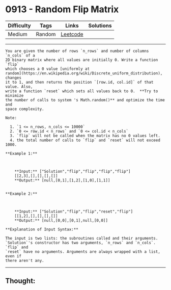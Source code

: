# 0913 - Random Flip Matrix

Difficulty  | Tags | Links | Solutions
----------- | ---- | ----- | -----
Medium | Random | [Leetcode](https://leetcode.com/problems/random-flip-matrix/description/) |


-----------

```
You are given the number of rows `n_rows` and number of columns `n_cols` of a
2D binary matrix where all values are initially 0. Write a function `flip`
which chooses a 0 value [uniformly at
random](https://en.wikipedia.org/wiki/Discrete_uniform_distribution), changes
it to 1, and then returns the position `[row.id, col.id]` of that value. Also,
write a function `reset` which sets all values back to 0.  **Try to minimize
the number of calls to system 's Math.random()** and optimize the time and
space complexity.

Note:

  1. `1 <= n_rows, n_cols <= 10000`
  2. `0 <= row.id < n_rows` and `0 <= col.id < n_cols`
  3. `flip` will not be called when the matrix has no 0 values left.
  4. the total number of calls to `flip` and `reset` will not exceed 1000.

**Example 1:**

    
    
    **Input:** ["Solution","flip","flip","flip","flip"]
    [[2,3],[],[],[],[]]
    **Output:** [null,[0,1],[1,2],[1,0],[1,1]]
    

**Example 2:**

    
    
    **Input:** ["Solution","flip","flip","reset","flip"]
    [[1,2],[],[],[],[]]
    **Output:** [null,[0,0],[0,1],null,[0,0]]

**Explanation of Input Syntax:**

The input is two lists: the subroutines called and their arguments.
`Solution`'s constructor has two arguments, `n_rows` and `n_cols`. `flip` and
`reset` have no arguments. Arguments are always wrapped with a list, even if
there aren't any.
```

-----------

## Thought:
